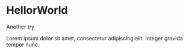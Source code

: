 # HellorWorld
Another try

Lorem ipsum dolor sit amet, consectetur adipiscing elit. Integer gravida tempor nunc.
